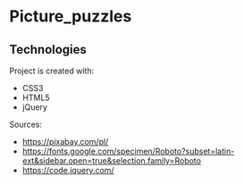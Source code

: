 # Picture_puzzles

## Technologies
Project is created with:
* CSS3
* HTML5
* jQuery

Sources: 
* https://pixabay.com/pl/
* https://fonts.google.com/specimen/Roboto?subset=latin-ext&sidebar.open=true&selection.family=Roboto
* https://code.jquery.com/
